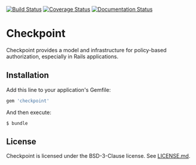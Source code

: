 [![Build Status](https://travis-ci.org/mlibrary/checkpoint.svg?branch=master)](https://travis-ci.org/mlibrary/checkpoint?branch=master)
[![Coverage Status](https://coveralls.io/repos/github/mlibrary/checkpoint/badge.svg?branch=master)](https://coveralls.io/github/mlibrary/checkpoint?branch=master)
[![Documentation Status](https://readthedocs.org/projects/checkpoint/badge/?version=latest)](https://checkpoint.readthedocs.io/en/latest/?badge=latest)

# Checkpoint

Checkpoint provides a model and infrastructure for policy-based authorization,
especially in Rails applications.

## Installation

Add this line to your application's Gemfile:

```ruby
gem 'checkpoint'
```

And then execute:

    $ bundle

## License

Checkpoint is licensed under the BSD-3-Clause license. See [LICENSE.md](LICENSE.md).
